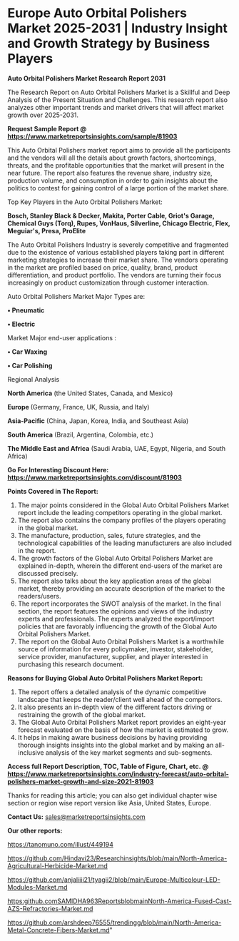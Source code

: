 # Europe Auto Orbital Polishers Market 2025-2031 | Industry Insight and Growth Strategy by Business Players

<strong>Auto Orbital Polishers Market Research Report 2031</strong>

The Research Report on Auto Orbital Polishers Market is a Skillful and Deep Analysis of the Present Situation and Challenges. This research report also analyzes other important trends and market drivers that will affect market growth over 2025-2031.

<strong>Request Sample Report @ <a href=https://www.marketreportsinsights.com/sample/81903>https://www.marketreportsinsights.com/sample/81903</a></strong>

This Auto Orbital Polishers market report aims to provide all the participants and the vendors will all the details about growth factors, shortcomings, threats, and the profitable opportunities that the market will present in the near future. The report also features the revenue share, industry size, production volume, and consumption in order to gain insights about the politics to contest for gaining control of a large portion of the market share.

Top Key Players in the Auto Orbital Polishers Market:

<strong>Bosch, Stanley Black & Decker, Makita, Porter Cable, Griot&#39;s Garage, Chemical Guys (Torq), Rupes, VonHaus, Silverline, Chicago Electric, Flex, Meguiar&#39;s, Presa, ProElite</strong>

The Auto Orbital Polishers Industry is severely competitive and fragmented due to the existence of various established players taking part in different marketing strategies to increase their market share. The vendors operating in the market are profiled based on price, quality, brand, product differentiation, and product portfolio. The vendors are turning their focus increasingly on product customization through customer interaction.

Auto Orbital Polishers Market Major Types are:

<strong>• Pneumatic

• Electric</strong>

Market Major end-user applications :

<strong>• Car Waxing

• Car Polishing</strong>

Regional Analysis

</u><strong><b>North America</b></strong> (the United States, Canada, and Mexico)

<strong><b>Europe </b></strong>(Germany, France, UK, Russia, and Italy)

<strong><b>Asia-Pacific</b></strong> (China, Japan, Korea, India, and Southeast Asia)

<strong><b>South America</b></strong> (Brazil, Argentina, Colombia, etc.)

<strong><b>The Middle East and Africa</b></strong> (Saudi Arabia, UAE, Egypt, Nigeria, and South Africa)

<strong>Go For Interesting Discount Here: <a href=https://www.marketreportsinsights.com/discount/81903>https://www.marketreportsinsights.com/discount/81903</a></strong>

<strong>Points Covered in The Report:</strong>
<ol>
  <li>The major points considered in the Global Auto Orbital Polishers Market report include the leading competitors operating in the global market.</li>
  <li>The report also contains the company profiles of the players operating in the global market.</li>
  <li>The manufacture, production, sales, future strategies, and the technological capabilities of the leading manufacturers are also included in the report.</li>
  <li>The growth factors of the Global Auto Orbital Polishers Market are explained in-depth, wherein the different end-users of the market are discussed precisely.</li>
  <li>The report also talks about the key application areas of the global market, thereby providing an accurate description of the market to the readers/users.</li>
  <li>The report incorporates the SWOT analysis of the market. In the final section, the report features the opinions and views of the industry experts and professionals. The experts analyzed the export/import policies that are favorably influencing the growth of the Global Auto Orbital Polishers Market.</li>
  <li>The report on the Global Auto Orbital Polishers Market is a worthwhile source of information for every policymaker, investor, stakeholder, service provider, manufacturer, supplier, and player interested in purchasing this research document.</li>
</ol>
<strong>Reasons for Buying Global Auto Orbital Polishers Market Report:</strong>

<ol>
  <li>The report offers a detailed analysis of the dynamic competitive landscape that keeps the reader/client well ahead of the competitors.</li>
  <li>It also presents an in-depth view of the different factors driving or restraining the growth of the global market.</li>
  <li>The Global Auto Orbital Polishers Market report provides an eight-year forecast evaluated on the basis of how the market is estimated to grow.</li>
  <li>It helps in making aware business decisions by having providing thorough insights insights into the global market and by making an all-inclusive analysis of the key market segments and sub-segments.</li>
</ol>
<strong>Access full Report Description, TOC, Table of Figure, Chart, etc. @ <a href=https://www.marketreportsinsights.com/industry-forecast/auto-orbital-polishers-market-growth-and-size-2021-81903>https://www.marketreportsinsights.com/industry-forecast/auto-orbital-polishers-market-growth-and-size-2021-81903</a></strong>


Thanks for reading this article; you can also get individual chapter wise section or region wise report version like Asia, United States, Europe.

<strong>Contact Us:</strong>
sales@marketreportsinsights.com

<strong>Our other reports:</strong>

<a href=https://tanomuno.com/illust/449194>https://tanomuno.com/illust/449194</a>

<a href=https://github.com/Hindavi23/Researchinsights/blob/main/North-America-Agricultural-Herbicide-Market.md>https://github.com/Hindavi23/Researchinsights/blob/main/North-America-Agricultural-Herbicide-Market.md</a>

<a href=https://github.com/anjaliiii21/tyagii2/blob/main/Europe-Multicolour-LED-Modules-Market.md>https://github.com/anjaliiii21/tyagii2/blob/main/Europe-Multicolour-LED-Modules-Market.md</a>

<a href=https:github.comSAMIDHA963ReportsblobmainNorth-America-Fused-Cast-AZS-Refractories-Market.md>https:github.comSAMIDHA963ReportsblobmainNorth-America-Fused-Cast-AZS-Refractories-Market.md</a>

<a href=https://github.com/arshdeep76555/trendingg/blob/main/North-America-Metal-Concrete-Fibers-Market.md>https://github.com/arshdeep76555/trendingg/blob/main/North-America-Metal-Concrete-Fibers-Market.md</a>"
